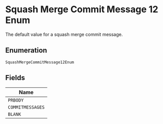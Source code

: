 
# Squash Merge Commit Message 12 Enum

The default value for a squash merge commit message.

## Enumeration

`SquashMergeCommitMessage12Enum`

## Fields

| Name |
|  --- |
| `PRBODY` |
| `COMMITMESSAGES` |
| `BLANK` |

